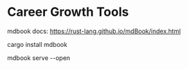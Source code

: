# Career Growth Tools

mdbook docs: https://rust-lang.github.io/mdBook/index.html

cargo install mdbook

mdbook serve --open